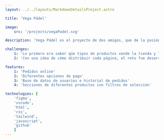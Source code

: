 ```yaml
---
layout: ../../layouts/MarkdownDetailsProject.astro

title: 'Vega Pádel'

image: 
    src: '/projects/vegaPadel.svg'

description: 'Vega Pádel es el proyecto de dos amigos, que de la pasión por este deporte lo hicieron su trabajo. Abrieron su primera tienda física y decidieron expandirse de forma virtual para llegar a más gente.'

challenges:
    1: 'Lo primero era saber qúe tipos de productos vende la tienda y las marcas con las que trabaja.'
    2: 'Con una idea de cómo distribuir cada página, el reto fue desarrollar el menú de forma responsive, donde separamos por materiales, y en cada material encontramos un submenú con una serie de subcategorías para ir a ese producto en función de la subcategoría que seleccionemos.'

features:
    1: 'Pedidos online'
    2: 'Diferentes opciones de pago'
    3: 'Base de datos de usuarios e historial de pedidos'
    4: 'Secciones de diferentes productos con filtros de selección'

technologies: [
    'figma',
    'vscode', 
    'html',
    'css', 
    'tailwind', 
    'javascript',
    'github'
    ]
---
```

